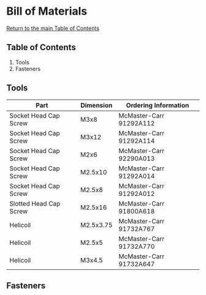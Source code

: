 # Bill of Materials
[Return to the main Table of Contents](https://github.com/EmiliaPsacharopoulos/Formatting#table-of-contents)

## Table of Contents
1. Tools
2. Fasteners 

## Tools
| Part | Dimension | Ordering Information |
| --- | --- | --- |
| Socket Head Cap Screw | M3x8  |  McMaster-Carr 91292A112 |
| Socket Head Cap Screw | M3x12 | McMaster-Carr 91292A114 |
| Socket Head Cap Screw | M2x6 | McMaster-Carr 92290A013 |
| Socket Head Cap Screw | M2.5x10 | McMaster-Carr 91292A014 |
| Socket Head Cap Screw | M2.5x8 | McMaster-Carr 91292A012 |
| Slotted Head Cap Screw | M2.5x16 | McMaster-Carr 91800A618 |
| Helicoil | M2.5x3.75 | McMaster-Carr 91732A767 |
| Helicoil | M2.5x5 | McMaster-Carr 91732A770 |
| Helicoil | M3x4.5 | McMaster-Carr 91732A647 |

## Fasteners
